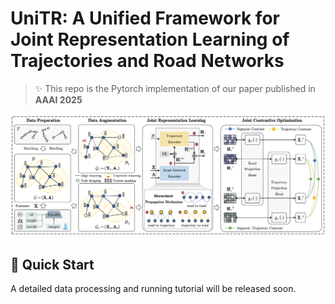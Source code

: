 # UniTR: A Unified Framework for Joint Representation Learning of Trajectories and Road Networks
> :sparkles: This repo is the Pytorch implementation of our paper published in **AAAI 2025**

<img src="./figs/unirt.png">

## :rocket: Quick Start
A detailed data processing and running tutorial will be released soon.

